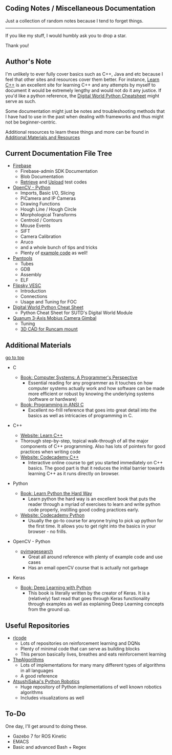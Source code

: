 ## Coding Notes / Miscellaneous Documentation

Just a collection of random notes because I tend to forget things.

------

If you like my stuff, I would humbly ask you to drop a star. 

Thank you! 

## Author's Note

I'm unlikely to ever fully cover basics such as C++, Java and etc because I feel that other sites and resources cover them better. For instance, [Learn C++](https://www.learncpp.com/) is an excellent site for learning C++ and any attempts by myself to document it would be extremely lengthy and would not do it any justice. If you'd like a python reference, the [Digital World Python Cheatsheet](https://github.com/Fasermaler/coding-notes/blob/master/Digital%20World%20Python%20Cheat%20Sheet/10.009%20Digital%20World%20Cheat%20Sheet.md) might serve as such.

Some documentation might just be notes and troubleshooting methods that I have had to use in the past when dealing with frameworks and thus might not be beginner-centric.

Additional resources to learn these things and more can be found in [Additional Materials and Resources](#mats)

## Current Documentation File Tree <a name="top"></a> 

- [Firebase](https://github.com/Fasermaler/coding-notes/blob/master/Firebase/Documentation%20for%20Firebase.md)
  - Firebase-admin SDK Documentation
  - Blob Documentation
  - [Retrieve](https://github.com/Fasermaler/coding-notes/blob/master/Firebase/retrieve_test.py) and [Upload](https://github.com/Fasermaler/coding-notes/blob/master/Firebase/upload_test.py) test codes
- [OpenCV - Python](https://github.com/Fasermaler/coding-notes/blob/master/OpenCV-Python/OpenCV%20-%20Python.md)
  - Imports, Basic I/O, Slicing
  - PiCamera and IP Cameras
  - Drawing Functions
  - Hough Line / Hough Circle
  - Morphological Transforms
  - Centroid / Contours
  - Mouse Events
  - SIFT
  - Camera Calibration
  - Aruco
  - and a whole bunch of tips and tricks
  - Plenty of [example code](https://github.com/Fasermaler/coding-notes/tree/master/OpenCV-Python/sample_code) as well! 
- [Pwntools](https://github.com/Fasermaler/coding-notes/blob/master/Pwntools/pwntools.md)
  - Tubes
  - GDB
  - Assembly
  - ELF
- [Flipsky VESC](https://github.com/Fasermaler/coding-notes/blob/master/Flipsky%20VESC%204.12/Flipsky%20VESC%204.12%20Documentation.md)
  - Introduction
  - Connections
  - Usage and Tuning for FOC
- [Digital World Python Cheat Sheet](https://github.com/Fasermaler/coding-notes/blob/master/Digital%20World%20Python%20Cheat%20Sheet/10.009%20Digital%20World%20Cheat%20Sheet.md)
  - Python Cheat Sheet for SUTD's Digital World Module
- [Quanum 3-Axis Mobius Camera Gimbal](https://github.com/Fasermaler/coding-notes/blob/master/Quanum%203-Axis%20Mobius%20Gimbal/Documentation%20for%20Quanum%203-Axis%20Gimbal.md)
  - Tuning
  - [3D CAD for Runcam mount](https://github.com/Fasermaler/coding-notes/blob/master/Quanum%203-Axis%20Mobius%20Gimbal/runcam2-mountv2.SLDPRT)

## Additional Materials <a name="mats"></a> 

[go to top](#top)

- C
  - [Book: Computer Systems: A Programmer's Perspective](https://www.amazon.com/Computer-Systems-Programmers-Perspective-3rd/dp/013409266X)
    - Essential reading for any programmer as it touches on how computer systems actually work and how software can be made more efficient or robust by knowing the underlying systems (software or hardware)
  - [Book: Programming in ANSI C](https://www.amazon.in/Programming-ANSI-C-Balagurusamy/dp/933921966X)
    - Excellent no-frill reference that goes into great detail into the basics as well as intricacies of programming in C.

- C++
  -  [Website: Learn C++](https://www.learncpp.com/) 
    - Thorough step-by-step, topical walk-through of all the major components of C++ programming. Also has lots of pointers for good practices when writing code
  - [Website: Codecademy C++](https://www.codecademy.com/learn/learn-c-plus-plus)
    - Interactive online course to get you started immediately on C++ basics. The good part is that it reduces the initial barrier towards learning C++ as it runs directly on browser.

- Python
  - [Book: Learn Python the Hard Way](https://www.amazon.com/Learn-Python-Hard-Way-Introduction/dp/0321884914)
    - Learn python the hard way is an excellent book that puts the reader through a myriad of exercises to learn and write python code properly, instilling good coding practices early.
  - [Website: Codecademy Python](https://www.codecademy.com/learn/learn-python)
    - Usually the go-to course for anyone trying to pick up python for the first time. It allows you to get right into the basics in your browser - no frills.

- OpenCV - Python
  - [pyimagesearch](https://www.pyimagesearch.com/)
    - Great all around reference with plenty of example code and use cases
    - Has an email openCV course that is actually not garbage

- Keras
  - [Book: Deep Learning with Python](https://www.amazon.com/Deep-Learning-Python-Francois-Chollet/dp/1617294438)
    - This book is literally written by the creator of Keras. It is a (relatively) fast read that goes through Keras functionality through examples as well as explaining Deep Learning concepts from the ground up.

## Useful Repositories

- [rlcode](https://github.com/rlcode)
  - Lots of repositories on reinforcement learning and DQNs
  - Plenty of minimal code that can serve as building blocks
  - This person basically lives, breathes and eats reinforcement learning
- [TheAlgorithms](https://github.com/TheAlgorithms/)
  - Lots of implementations for many many different types of algorithms in all languages
  - A good reference
- [AtsushiSakai's Python Robotics](https://github.com/AtsushiSakai/PythonRobotics)
  - Huge repository of Python implementations of well known robotics algorithms
  - Includes visualizations as well



## To-Do

One day, I'll get around to doing these.

- Gazebo 7 for ROS Kinetic
- EMACS
- Basic and advanced Bash + Regex